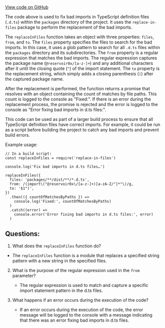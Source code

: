 [View code on GitHub](zoo-labs/zoo/blob/master/scripts/fix-type-defs-imports.js)

The code above is used to fix bad imports in TypeScript definition files (`.d.ts`) within the `packages` directory of the project. It uses the `replace-in-files` package to perform the replacement of the bad imports. 

The `replaceInFiles` function takes an object with three properties: `files`, `from`, and `to`. The `files` property specifies the files to search for the bad imports. In this case, it uses a glob pattern to search for all `.d.ts` files within the `packages` directory and its subdirectories. The `from` property is a regular expression that matches the bad imports. The regular expression captures the package name (`@reservoir0x/[a-z-]+`) and any additional characters after it until the closing quote (`"`) of the import statement. The `to` property is the replacement string, which simply adds a closing parenthesis (`)`) after the captured package name. 

After the replacement is performed, the function returns a promise that resolves with an object containing the count of matches by file paths. This count is logged to the console as "Fixed:". If there is an error during the replacement process, the promise is rejected and the error is logged to the console as "Error fixing bad imports in d.ts files:". 

This code can be used as part of a larger build process to ensure that all TypeScript definition files have correct imports. For example, it could be run as a script before building the project to catch any bad imports and prevent build errors. 

Example usage:

```
// In a build script:
const replaceInFiles = require('replace-in-files')

console.log('Fix bad imports in d.ts files…')

replaceInFiles({
  files: 'packages/**/dist/**/*.d.ts',
  from: /(import\("@reservoir0x\/[a-z-]+)[a-zA-Z/"]*"\)/g,
  to: '$1")',
})
  .then(({ countOfMatchesByPaths }) =>
    console.log('Fixed:', countOfMatchesByPaths)
  )
  .catch((error) =>
    console.error('Error fixing bad imports in d.ts files:', error)
  )
```
## Questions: 
 1. What does the `replaceInFiles` function do?
   - The `replaceInFiles` function is a module that replaces a specified string pattern with a new string in the specified files.

2. What is the purpose of the regular expression used in the `from` parameter?
   - The regular expression is used to match and capture a specific import statement pattern in the d.ts files.

3. What happens if an error occurs during the execution of the code?
   - If an error occurs during the execution of the code, the error message will be logged to the console with a message indicating that there was an error fixing bad imports in d.ts files.